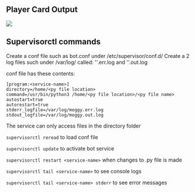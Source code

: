 ## Player Card Output

![](player_card_example.png)

## Supervisorctl commands

Create a conf file such as bot.conf under /etc/supervisor/conf.d/
Create a 2 log files such under /var/log/ called: 
'<service-name>'.err.log and
'<service-name>'.out.log

conf file has these contents:
```
[program:<service-name>]                                                                 
directory=/home/<py file location>
command=/usr/bin/python3 /home/<py file location>/<py file name>
autostart=true                                                                  
autorestart=true                                                                
stderr_logfile=/var/log/moggy.err.log                                           
stdout_logfile=/var/log/moggy.out.log   
```

The service can only access files in the directory folder

`supervisorctl reread` to load conf file

`supervisorctl update` to activate bot service

`supervisorctl restart <service-name>` when changes to .py file is made

`supervisorctl tail <service-name>` to see console logs

`supervisorctl tail <service-name> stderr` to see error messages

